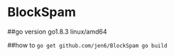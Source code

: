 # BlockSpam
##go version 
go1.8.3 linux/amd64

##how to
`
go get github.com/jen6/BlockSpam
go build
`
